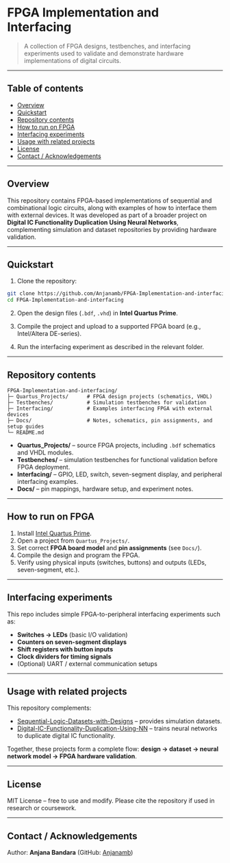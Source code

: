 # FPGA Implementation and Interfacing

> A collection of FPGA designs, testbenches, and interfacing experiments used to validate and demonstrate hardware implementations of digital circuits.

---

## Table of contents

- [Overview](#overview)  
- [Quickstart](#quickstart)  
- [Repository contents](#repository-contents)  
- [How to run on FPGA](#how-to-run-on-fpga)  
- [Interfacing experiments](#interfacing-experiments)  
- [Usage with related projects](#usage-with-related-projects)  
- [License](#license)  
- [Contact / Acknowledgements](#contact--acknowledgements)

---

## Overview

This repository contains FPGA-based implementations of sequential and combinational logic circuits, along with examples of how to interface them with external devices. It was developed as part of a broader project on **Digital IC Functionality Duplication Using Neural Networks**, complementing simulation and dataset repositories by providing hardware validation.

---

## Quickstart

1. Clone the repository:
```bash
git clone https://github.com/Anjanamb/FPGA-Implementation-and-interfacing.git
cd FPGA-Implementation-and-interfacing
```

2. Open the design files (`.bdf`, `.vhd`) in **Intel Quartus Prime**.

3. Compile the project and upload to a supported FPGA board (e.g., Intel/Altera DE-series).

4. Run the interfacing experiment as described in the relevant folder.

---

## Repository contents

```
FPGA-Implementation-and-interfacing/
├─ Quartus_Projects/      # FPGA design projects (schematics, VHDL)
├─ Testbenches/           # Simulation testbenches for validation
├─ Interfacing/           # Examples interfacing FPGA with external devices
├─ Docs/                  # Notes, schematics, pin assignments, and setup guides
└─ README.md
```

- **Quartus_Projects/** – source FPGA projects, including `.bdf` schematics and VHDL modules.  
- **Testbenches/** – simulation testbenches for functional validation before FPGA deployment.  
- **Interfacing/** – GPIO, LED, switch, seven-segment display, and peripheral interfacing examples.  
- **Docs/** – pin mappings, hardware setup, and experiment notes.

---

## How to run on FPGA

1. Install [Intel Quartus Prime](https://www.intel.com/content/www/us/en/software/programmable/quartus-prime/overview.html).  
2. Open a project from `Quartus_Projects/`.  
3. Set correct **FPGA board model** and **pin assignments** (see `Docs/`).  
4. Compile the design and program the FPGA.  
5. Verify using physical inputs (switches, buttons) and outputs (LEDs, seven-segment, etc.).

---

## Interfacing experiments

This repo includes simple FPGA-to-peripheral interfacing experiments such as:

- **Switches → LEDs** (basic I/O validation)  
- **Counters on seven-segment displays**  
- **Shift registers with button inputs**  
- **Clock dividers for timing signals**  
- (Optional) UART / external communication setups

---

## Usage with related projects

This repository complements:

- [Sequential-Logic-Datasets-with-Designs](https://github.com/Anjanamb/Sequential-Logic-Datasets-with-Designs) – provides simulation datasets.  
- [Digital-IC-Functionality-Duplication-Using-NN](https://github.com/Anjanamb/Digital-IC-Functionality-Duplication-Using-NN) – trains neural networks to duplicate digital IC functionality.  

Together, these projects form a complete flow: **design → dataset → neural network model → FPGA hardware validation**.

---

## License

MIT License – free to use and modify. Please cite the repository if used in research or coursework.

---

## Contact / Acknowledgements

Author: **Anjana Bandara** (GitHub: [Anjanamb](https://github.com/Anjanamb))
